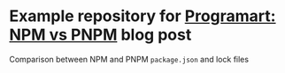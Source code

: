 # Example repository for <a href="https://www.programart.dev/posts/npm_vs_pnpm" target="_blank">Programart: NPM vs PNPM</a> blog post

Comparison between NPM and PNPM `package.json` and lock files

